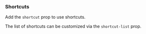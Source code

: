 ### Shortcuts

Add the `shortcut` prop to use shortcuts.

The list of shortcuts can be customized via the `shortcut-list` prop.

